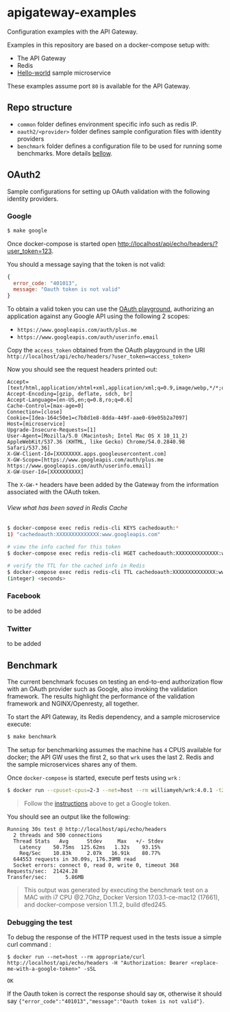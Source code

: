 # apigateway-examples
Configuration examples with the API Gateway.

Examples in this repository are based on a docker-compose setup with:
* The API Gateway
* Redis
* [Hello-world](https://github.com/adobe-apiplatform/echo-service) sample microservice

These examples assume port `80` is available for the API Gateway.

## Repo structure
* `common` folder defines environment specific info such as redis IP.
* `oauth2/<provider>` folder defines sample configuration files with identity providers
* `benchmark` folder defines a configuration file to be used for running some benchmarks. More details [bellow](#benchmark).

## OAuth2

Sample configurations for setting up OAuth validation with the following identity providers.

### Google

```bash
$ make google
```

Once docker-compose is started open [http://localhost/api/echo/headers/?user_token=123](http://localhost/api/echo/headers/?user_token=123).

You should a message saying that the token is not valid:
```javascript
{
  error_code: "401013",
  message: "Oauth token is not valid"
}
```

To obtain a valid token you can use the [OAuth playground](https://developers.google.com/oauthplayground), authorizing an application against any Google API using the following 2 scopes:
* `https://www.googleapis.com/auth/plus.me`
* `https://www.googleapis.com/auth/userinfo.email`

Copy the `access_token` obtained from the OAuth playground in the URI
`http://localhost/api/echo/headers/?user_token=<access_token>`

Now you should see the request headers printed out:
```
Accept=[text/html,application/xhtml+xml,application/xml;q=0.9,image/webp,*/*;q=0.8]
Accept-Encoding=[gzip, deflate, sdch, br]
Accept-Language=[en-US,en;q=0.8,ro;q=0.6]
Cache-Control=[max-age=0]
Connection=[close]
Cookie=[Idea-164c50e1=c7b8d1e8-8dda-449f-aae0-69e05b2a7097]
Host=[microservice]
Upgrade-Insecure-Requests=[1]
User-Agent=[Mozilla/5.0 (Macintosh; Intel Mac OS X 10_11_2) AppleWebKit/537.36 (KHTML, like Gecko) Chrome/54.0.2840.98 Safari/537.36]
X-GW-Client-Id=[XXXXXXXX.apps.googleusercontent.com]
X-GW-Scope=[https://www.googleapis.com/auth/plus.me https://www.googleapis.com/auth/userinfo.email]
X-GW-User-Id=[XXXXXXXXXX]
```

The `X-GW-*` headers have been added by the Gateway from the information associated with the OAuth token.

###### View what has been saved in Redis Cache

```bash
$ docker-compose exec redis redis-cli KEYS cachedoauth:*
1) "cachedoauth:XXXXXXXXXXXXXX:www.googleapis.com"

# view the info cached for this token
$ docker-compose exec redis redis-cli HGET cachedoauth:XXXXXXXXXXXXXX:www.googleapis.com token_json

# verify the TTL for the cached info in Redis
$ docker-compose exec redis redis-cli TTL cachedoauth:XXXXXXXXXXXXXX:www.googleapis.com
(integer) <seconds>
```

### Facebook
to be added

### Twitter
to be added

## Benchmark

The current benchmark focuses on testing an end-to-end authorization flow with an OAuth provider such as Google, also invoking the validation framework. The results highlight the performance of the validation framework and NGINX/Openresty, all together.

To start the API Gateway, its Redis dependency, and a sample microservice execute:
```bash
$ make benchmark
```

The setup for benchmarking assumes the machine has `4` CPUS available for docker; the API GW uses the first 2, so that `wrk` uses the last 2. Redis and the sample microservices shares any of them.

Once `docker-compose` is started, execute perf tests using `wrk` :

```bash
$ docker run --cpuset-cpus=2-3 --net=host --rm williamyeh/wrk:4.0.1 -t2 -c500 -d30s http://localhost/api/echo/headers -H "Authorization: Bearer <replace-me-with-a-google-token>"
```

> Follow the [instructions](#google) above to get a Google token.

You should see an output like the following:
```
Running 30s test @ http://localhost/api/echo/headers
  2 threads and 500 connections
  Thread Stats   Avg      Stdev     Max   +/- Stdev
    Latency    50.75ms  125.62ms   1.32s    93.15%
    Req/Sec    10.83k     2.07k   16.91k    80.77%
  644553 requests in 30.09s, 176.39MB read
  Socket errors: connect 0, read 0, write 0, timeout 368
Requests/sec:  21424.28
Transfer/sec:      5.86MB
```

> This output was generated by executing the benchmark test on a MAC with i7 CPU @2.7Ghz, Docker Version 17.03.1-ce-mac12 (17661), and docker-compose version 1.11.2, build dfed245.

### Debugging the test
To debug the response of the HTTP request used in the tests issue a simple curl command :

```
$ docker run --net=host --rm appropriate/curl http://localhost/api/echo/headers -H "Authorization: Bearer <replace-me-with-a-google-token>" -sSL

OK
```

If the Oauth token is correct the response should say `OK`, otherwise it should say `{"error_code":"401013","message":"Oauth token is not valid"}`.

